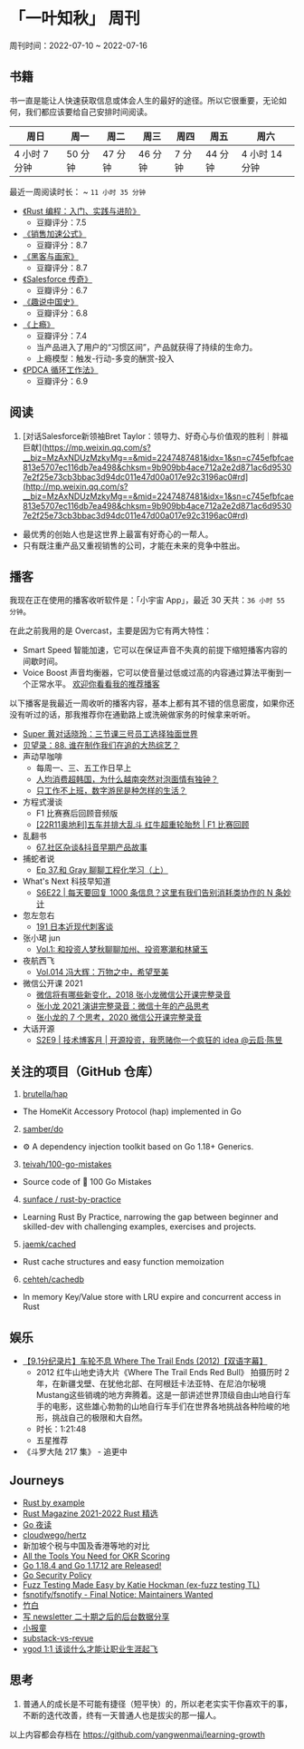 # 「一叶知秋」 周刊

周刊时间：2022-07-10 ~ 2022-07-16

## 书籍

书一直是能让人快速获取信息或体会人生的最好的途径。所以它很重要，无论如何，我们都应该要给自己安排时间阅读。

| 周日 | 周一 | 周二 | 周三 | 周四 | 周五 | 周六 |
|----|----|----|----|----|----|----|
| 4 小时 7 分钟 | 50 分钟 | 47 分钟 | 46 分钟 | 7 分钟 | 44 分钟 | 4 小时 14 分钟 |

最近一周阅读时长： ~ `11 小时 35 分钟`

+ [《Rust 编程：入门、实践与进阶》](https://book.douban.com/subject/35447165/)
  - 豆瓣评分：7.5
+ [《销售加速公式》](https://book.douban.com/subject/35466335/)
  - 豆瓣评分：8.7
+ [《黑客与画家》](https://book.douban.com/subject/6021440/)
  - 豆瓣评分：8.7
+ [《Salesforce 传奇》](https://book.douban.com/subject/35508457/)
  - 豆瓣评分：6.7
+ [《趣说中国史》](https://book.douban.com/subject/35244564/)
  - 豆瓣评分：6.8
+ [《上瘾》](https://book.douban.com/subject/27030507/)
  - 豆瓣评分：7.4
  - 当产品进入了用户的“习惯区间”，产品就获得了持续的生命力。
  - 上瘾模型：触发-行动-多变的酬赏-投入
+ [《PDCA 循环工作法》](https://book.douban.com/subject/35528679/)
  - 豆瓣评分：6.9

## 阅读

1. [对话Salesforce新领袖Bret Taylor：领导力、好奇心与价值观的胜利｜胖福巨献](https://mp.weixin.qq.com/s?__biz=MzAxNDUzMzkyMg==&mid=2247487481&idx=1&sn=c745efbfcae813e5707ec116db7ea498&chksm=9b909bb4ace712a2e2d871ac6d95307e2f25e73cb3bbac3d94dc011e47d00a017e92c3196ac0#rd](http://mp.weixin.qq.com/s?__biz=MzAxNDUzMzkyMg==&mid=2247487481&idx=1&sn=c745efbfcae813e5707ec116db7ea498&chksm=9b909bb4ace712a2e2d871ac6d95307e2f25e73cb3bbac3d94dc011e47d00a017e92c3196ac0#rd)
  - 最优秀的创始人也是这世界上最富有好奇心的一帮人。
  - 只有既注重产品又重视销售的公司，才能在未来的竞争中胜出。

## 播客

我现在正在使用的播客收听软件是：「小宇宙 App」，最近 30 天共：`36 小时 55 分钟`。

在此之前我用的是 Overcast，主要是因为它有两大特性：
- Smart Speed 智能加速，它可以在保证声音不失真的前提下缩短播客内容的间歇时间。
- Voice Boost 声音均衡器，它可以使音量过低或过高的内容通过算法平衡到一个正常水平。
[欢迎你看看我的推荐播客](https://maiyang.me/podcasts/)

以下播客是我最近一周收听的播客内容，基本上都有其不错的信息密度，如果你还没有听过的话，那我推荐你在通勤路上或洗碗做家务的时候拿来听听。

+ [Super 黄对话晓玲：三节课三号员工选择独面世界](https://www.xiaoyuzhoufm.com/episode/61eb4f25cdb3199f9a9cc475)
+ [贝望录：88. 谁在制作我们在追的大热综艺？](https://www.xiaoyuzhoufm.com/episode/62c4136aedabcc8f59c028b6)
+ 声动早咖啡
  - 每周一、三、五工作日早上
  - [人均消费超韩国，为什么越南突然对泡面情有独钟？](https://www.xiaoyuzhoufm.com/episode/62cd74e2fa15142e172516e8)
  - [只工作不上班，数字游民是种怎样的生活？](https://www.xiaoyuzhoufm.com/episode/62cffaab64f141ad8150126f)
+ 方程式漫谈
  - F1 比赛赛后回顾音频版
  - [[22R11奥地利]五车并排大乱斗 红牛超重轮胎愁 | F1 比赛回顾](https://www.xiaoyuzhoufm.com/episode/62cd67c4fa15142e172516e4)
+ 乱翻书
  - [67.社区杂谈&抖音早期产品故事](https://www.xiaoyuzhoufm.com/episode/62c940fc1e4e54330c8d5e57)
+ 捕蛇者说
  - [Ep 37.和 Gray 聊聊工程化学习（上）](https://www.xiaoyuzhoufm.com/episode/62cbc9cb8a98075c7e6017d8)
+ What's Next 科技早知道
  - [S6E22 | 每天要回复 1000 条信息？这里有我们告别消耗类协作的 N 条妙计](https://www.xiaoyuzhoufm.com/episode/62cdefec6915ad5594cc0bbf)
+ 忽左忽右
  - [191 日本近现代刺客谈](https://www.xiaoyuzhoufm.com/episode/62cbefbf7a852d8221d48fc1)
+ 张小珺 jun
  - [Vol.1: 和投资人梦秋聊聊加州、投资寒潮和林黛玉](https://www.xiaoyuzhoufm.com/episode/62cc4eb0fa15142e17251617)
+ 夜航西飞
  - [Vol.014 冯大辉：万物之中，希望至美](https://www.xiaoyuzhoufm.com/episode/62c962c0a4a6d080430be27c)
+ 微信公开课 2021
  - [微信将有哪些新变化，2018 张小龙微信公开课完整录音](https://www.xiaoyuzhoufm.com/episode/600ec37e875ca52f827eedd5)
  - [张小龙 2021 演讲完整录音：微信十年的产品思考](https://www.xiaoyuzhoufm.com/episode/60079ebddb6da6dba828fdf8)
  - [张小龙的 7 个思考，2020 微信公开课完整录音](https://www.xiaoyuzhoufm.com/episode/6007b34aca2eae825672f2e3)
+ 大话开源
  - [S2E9 | 技术博客月 | 开源投资，我愿赌你一个疯狂的 idea @云启·陈昱](https://www.xiaoyuzhoufm.com/episode/60079ebddb6da6dba828fdf8)

## 关注的项目（GitHub 仓库）

1. [brutella/hap](https://github.com/brutella/hap)
  - The HomeKit Accessory Protocol (hap) implemented in Go
2. [samber/do](https://github.com/samber/do)
  - ⚙️ A dependency injection toolkit based on Go 1.18+ Generics.
3. [teivah/100-go-mistakes](https://github.com/teivah/100-go-mistakes)
  - Source code of 📖 100 Go Mistakes
4. [sunface / rust-by-practice](https://github.com/sunface/rust-by-practice)
  - Learning Rust By Practice, narrowing the gap between beginner and skilled-dev with challenging examples, exercises and projects.
5. [jaemk/cached](https://github.com/jaemk/cached)
  - Rust cache structures and easy function memoization
6. [cehteh/cachedb](https://github.com/cehteh/cachedb)
  - In memory Key/Value store with LRU expire and concurrent access in Rust

## 娱乐

- [【9.1分纪录片】车轮不息 Where The Trail Ends (2012)【双语字幕】](https://www.bilibili.com/video/BV1Rs411z7tY)
  + 2012 红牛山地史诗大片《Where The Trail Ends Red Bull》 拍摄历时 2 年，在新疆戈壁、在犹他北部、在阿根廷卡法亚特、在尼泊尔秘境Mustang这些销魂的地方奔腾着。这是一部讲述世界顶级自由山地自行车手的电影，这些雄心勃勃的山地自行车手们在世界各地挑战各种险峻的地形，挑战自己的极限和大自然。
  + 时长：1:21:48
  + 五星推荐
- 《斗罗大陆 217 集》 - 追更中

## Journeys

- [Rust by example](https://doc.rust-lang.org/rust-by-example/)
- [Rust Magazine 2021-2022 Rust 精选](https://rustmagazine.github.io/rust_magazine_2021/)
- [Go 夜读](https://github.com/talkgo/night)
- [cloudwego/hertz](https://github.com/cloudwego/hertz)
- 新加坡个税与中国及香港等地的对比
- [All the Tools You Need for OKR Scoring](https://www.smartsheet.com/content/okr-scoring#:~:text=Assign%20each%20key%20result%20a%20score%20on%20a%20scale%20between,average%20for%20the%20OKR%20score.)
- [Go 1.18.4 and Go 1.17.12 are Released!](https://github.com/golang/go/issues?q=milestone%3AGo1.18.4+label%3ACherryPickApproved)
- [Go Security Policy](https://go.dev/security/policy)
- [Fuzz Testing Made Easy by Katie Hockman (ex-fuzz testing TL)](https://www.gophercon.com/agenda/speakers/1706494)
- [fsnotify/fsnotify - Final Notice: Maintainers Wanted](https://github.com/fsnotify/fsnotify/issues/413)
- [竹白](https://zhubai.love)
- [写 newsletter 二十期之后的后台数据分享](https://www.bilibili.com/video/BV12r4y1V7ox)
- [小报童](https://xiaobot.net/)
- [substack-vs-revue](https://thedigitalmerchant.com/crm/substack-vs-revue/)
- [vgod 1:1 该谈什么才能让职业生涯起飞](https://vgod.medium.com/%E8%BB%9F%E9%AB%94%E5%B7%A5%E7%A8%8B%E5%B8%AB%E7%9A%84%E4%BF%AE%E7%85%89%E8%88%87%E6%88%90%E9%95%B7-5-1-1%E8%A9%B2%E8%AB%87%E4%BB%80%E9%BA%BC%E6%89%8D%E8%83%BD%E8%AE%93%E8%81%B7%E6%B6%AF%E8%B5%B7%E9%A3%9B-eaa10f2df56e)

## 思考

1. 普通人的成长是不可能有捷径（短平快）的，所以老老实实干你喜欢干的事，不断的迭代改善，终有一天普通人也是拔尖的那一撮人。

以上内容都会存档在 https://github.com/yangwenmai/learning-growth
